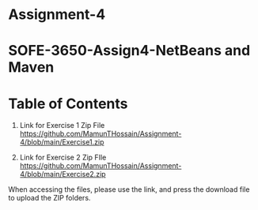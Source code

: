 # Assignment-4
# SOFE-3650-Assign4-NetBeans and Maven

# Table of Contents


1. Link for Exercise 1 Zip File https://github.com/MamunTHossain/Assignment-4/blob/main/Exercise1.zip

2. Link for Exercise 2 Zip FIle https://github.com/MamunTHossain/Assignment-4/blob/main/Exercise2.zip

When accessing the files, please use the link, and press the download file to upload the ZIP folders.



